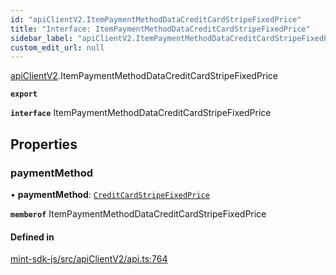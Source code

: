 ```yaml
---
id: "apiClientV2.ItemPaymentMethodDataCreditCardStripeFixedPrice"
title: "Interface: ItemPaymentMethodDataCreditCardStripeFixedPrice"
sidebar_label: "apiClientV2.ItemPaymentMethodDataCreditCardStripeFixedPrice"
custom_edit_url: null
---
```


[apiClientV2](../modules/apiClientV2).ItemPaymentMethodDataCreditCardStripeFixedPrice

**`export`**

**`interface`** ItemPaymentMethodDataCreditCardStripeFixedPrice

## Properties

### paymentMethod

• **paymentMethod**: [`CreditCardStripeFixedPrice`](../enums/apiClientV2.ItemPaymentMethodDataCreditCardStripeFixedPricePaymentMethodEnum#creditcardstripefixedprice)

**`memberof`** ItemPaymentMethodDataCreditCardStripeFixedPrice

#### Defined in

[mint-sdk-js/src/apiClientV2/api.ts:764](https://github.com/KyuzanInc/mint-sdk-js/blob/116138b/src/apiClientV2/api.ts#L764)
